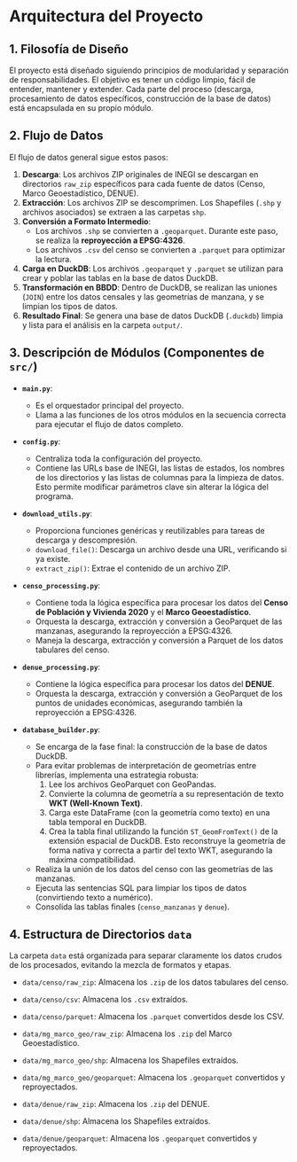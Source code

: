 # Arquitectura del Proyecto

## 1. Filosofía de Diseño

El proyecto está diseñado siguiendo principios de modularidad y separación de responsabilidades. El objetivo es tener un código limpio, fácil de entender, mantener y extender. Cada parte del proceso (descarga, procesamiento de datos específicos, construcción de la base de datos) está encapsulada en su propio módulo.

## 2. Flujo de Datos

El flujo de datos general sigue estos pasos:

1.  **Descarga**: Los archivos ZIP originales de INEGI se descargan en directorios `raw_zip` específicos para cada fuente de datos (Censo, Marco Geoestadístico, DENUE).
2.  **Extracción**: Los archivos ZIP se descomprimen. Los Shapefiles (`.shp` y archivos asociados) se extraen a las carpetas `shp`.
3.  **Conversión a Formato Intermedio**: 
    - Los archivos `.shp` se convierten a `.geoparquet`. Durante este paso, se realiza la **reproyección a EPSG:4326**.
    - Los archivos `.csv` del censo se convierten a `.parquet` para optimizar la lectura.
4.  **Carga en DuckDB**: Los archivos `.geoparquet` y `.parquet` se utilizan para crear y poblar las tablas en la base de datos DuckDB.
5.  **Transformación en BBDD**: Dentro de DuckDB, se realizan las uniones (`JOIN`) entre los datos censales y las geometrías de manzana, y se limpian los tipos de datos.
6.  **Resultado Final**: Se genera una base de datos DuckDB (`.duckdb`) limpia y lista para el análisis en la carpeta `output/`.

## 3. Descripción de Módulos (Componentes de `src/`)

- **`main.py`**: 
  - Es el orquestador principal del proyecto.
  - Llama a las funciones de los otros módulos en la secuencia correcta para ejecutar el flujo de datos completo.

- **`config.py`**:
  - Centraliza toda la configuración del proyecto.
  - Contiene las URLs base de INEGI, las listas de estados, los nombres de los directorios y las listas de columnas para la limpieza de datos. Esto permite modificar parámetros clave sin alterar la lógica del programa.

- **`download_utils.py`**: 
  - Proporciona funciones genéricas y reutilizables para tareas de descarga y descompresión.
  - `download_file()`: Descarga un archivo desde una URL, verificando si ya existe.
  - `extract_zip()`: Extrae el contenido de un archivo ZIP.

- **`censo_processing.py`**: 
  - Contiene toda la lógica específica para procesar los datos del **Censo de Población y Vivienda 2020** y el **Marco Geoestadístico**.
  - Orquesta la descarga, extracción y conversión a GeoParquet de las manzanas, asegurando la reproyección a EPSG:4326.
  - Maneja la descarga, extracción y conversión a Parquet de los datos tabulares del censo.

- **`denue_processing.py`**: 
  - Contiene la lógica específica para procesar los datos del **DENUE**.
  - Orquesta la descarga, extracción y conversión a GeoParquet de los puntos de unidades económicas, asegurando también la reproyección a EPSG:4326.

- **`database_builder.py`**: 
  - Se encarga de la fase final: la construcción de la base de datos DuckDB.
  - Para evitar problemas de interpretación de geometrías entre librerías, implementa una estrategia robusta:
    1. Lee los archivos GeoParquet con GeoPandas.
    2. Convierte la columna de geometría a su representación de texto **WKT (Well-Known Text)**.
    3. Carga este DataFrame (con la geometría como texto) en una tabla temporal en DuckDB.
    4. Crea la tabla final utilizando la función `ST_GeomFromText()` de la extensión espacial de DuckDB. Esto reconstruye la geometría de forma nativa y correcta a partir del texto WKT, asegurando la máxima compatibilidad.
  - Realiza la unión de los datos del censo con las geometrías de las manzanas.
  - Ejecuta las sentencias SQL para limpiar los tipos de datos (convirtiendo texto a numérico).
  - Consolida las tablas finales (`censo_manzanas` y `denue`).

## 4. Estructura de Directorios `data`

La carpeta `data` está organizada para separar claramente los datos crudos de los procesados, evitando la mezcla de formatos y etapas.

- `data/censo/raw_zip`: Almacena los `.zip` de los datos tabulares del censo.
- `data/censo/csv`: Almacena los `.csv` extraídos.
- `data/censo/parquet`: Almacena los `.parquet` convertidos desde los CSV.

- `data/mg_marco_geo/raw_zip`: Almacena los `.zip` del Marco Geoestadístico.
- `data/mg_marco_geo/shp`: Almacena los Shapefiles extraídos.
- `data/mg_marco_geo/geoparquet`: Almacena los `.geoparquet` convertidos y reproyectados.

- `data/denue/raw_zip`: Almacena los `.zip` del DENUE.
- `data/denue/shp`: Almacena los Shapefiles extraídos.
- `data/denue/geoparquet`: Almacena los `.geoparquet` convertidos y reproyectados.
